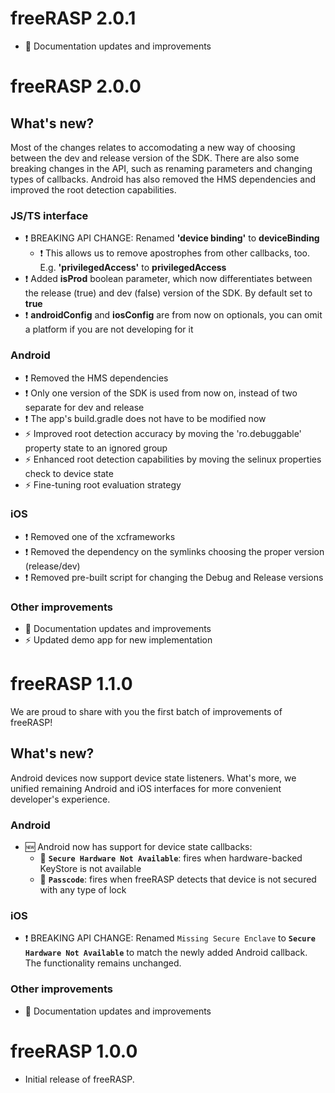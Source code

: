 # freeRASP 2.0.1

- 📄 Documentation updates and improvements

# freeRASP 2.0.0

## What's new?

Most of the changes relates to accomodating a new way of choosing between the dev and release version of the SDK. There are also some breaking changes in the API, such as renaming parameters and changing types of callbacks. Android has also removed the HMS dependencies and improved the root detection capabilities.

### JS/TS interface

- ❗ BREAKING API CHANGE: Renamed **'device binding'** to **deviceBinding**
  - ❗ This allows us to remove apostrophes from other callbacks, too. E.g. **'privilegedAccess'** to **privilegedAccess**
- ❗ Added **isProd** boolean parameter, which now differentiates between the release (true) and dev (false) version of the SDK. By default set to **true**
- ❗ **androidConfig** and **iosConfig** are from now on optionals, you can omit a platform if you are not developing for it

### Android

- ❗ Removed the HMS dependencies
- ❗ Only one version of the SDK is used from now on, instead of two separate for dev and release
- ❗ The app's build.gradle does not have to be modified now
- ⚡ Improved root detection accuracy by moving the 'ro.debuggable' property state to an ignored group
- ⚡ Enhanced root detection capabilities by moving the selinux properties check to device state
- ⚡ Fine-tuning root evaluation strategy

### iOS

- ❗ Removed one of the xcframeworks
- ❗ Removed the dependency on the symlinks choosing the proper version (release/dev)
- ❗️ Removed pre-built script for changing the Debug and Release versions

### Other improvements

- 📄 Documentation updates and improvements
- ⚡ Updated demo app for new implementation

# freeRASP 1.1.0

We are proud to share with you the first batch of improvements of freeRASP!

## What's new?

Android devices now support device state listeners. What's more, we unified remaining Android and iOS interfaces for more convenient developer's experience.

### Android

- 🆕 Android now has support for device state callbacks:
  - 📲 **`Secure Hardware Not Available`**: fires when hardware-backed KeyStore is not available
  - 📲 **`Passcode`**: fires when freeRASP detects that device is not secured with any type of lock

### iOS

- ❗ BREAKING API CHANGE: Renamed `Missing Secure Enclave` to **`Secure Hardware Not Available`** to match the newly added Android callback. The functionality remains unchanged.

### Other improvements

- 📄 Documentation updates and improvements

# freeRASP 1.0.0

- Initial release of freeRASP.
